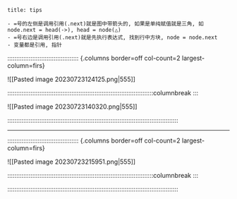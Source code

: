 ~~~ad-tips
title: tips

- =号的左侧是调用引用(.next)就是图中带箭头的, 如果是单纯赋值就是三角, 如node.next = head(->), head = node(△)
- =号右边是调用引用(.next)就是先执行表达式, 找到行中方块, node = node.next
- 变量都是引用, 指针
~~~

:::::::::::::::::::::::::::::::::::::::: {.columns border=off col-count=2 largest-column=firs}

![[Pasted image 20230723124125.png|555]]

::::::::::::::::::::::::::::::::::::::::::::::::::::::::::::::::::::::::::::::::::columnbreak
:::

![[Pasted image 20230723140320.png|555]]

::::::::::::::::::::::::::::::::::::::::::::::::::::::::::::::::::::::::::::::::::::::::::::::::

---
:::::::::::::::::::::::::::::::::::::::: {.columns border=off col-count=2 largest-column=firs}

![[Pasted image 20230723215951.png|555]]

::::::::::::::::::::::::::::::::::::::::::::::::::::::::::::::::::::::::::::::::::columnbreak
:::



::::::::::::::::::::::::::::::::::::::::::::::::::::::::::::::::::::::::::::::::::::::::::::::::